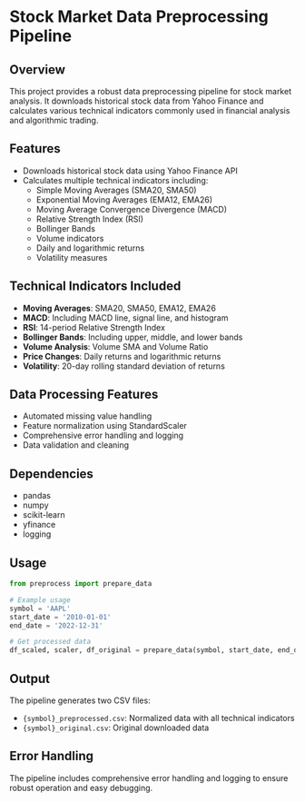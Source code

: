# Stock Market Data Preprocessing Pipeline

## Overview
This project provides a robust data preprocessing pipeline for stock market analysis. It downloads historical stock data from Yahoo Finance and calculates various technical indicators commonly used in financial analysis and algorithmic trading.

## Features
- Downloads historical stock data using Yahoo Finance API
- Calculates multiple technical indicators including:
  - Simple Moving Averages (SMA20, SMA50)
  - Exponential Moving Averages (EMA12, EMA26)
  - Moving Average Convergence Divergence (MACD)
  - Relative Strength Index (RSI)
  - Bollinger Bands
  - Volume indicators
  - Daily and logarithmic returns
  - Volatility measures

## Technical Indicators Included
- **Moving Averages**: SMA20, SMA50, EMA12, EMA26
- **MACD**: Including MACD line, signal line, and histogram
- **RSI**: 14-period Relative Strength Index
- **Bollinger Bands**: Including upper, middle, and lower bands
- **Volume Analysis**: Volume SMA and Volume Ratio
- **Price Changes**: Daily returns and logarithmic returns
- **Volatility**: 20-day rolling standard deviation of returns

## Data Processing Features
- Automated missing value handling
- Feature normalization using StandardScaler
- Comprehensive error handling and logging
- Data validation and cleaning

## Dependencies
- pandas
- numpy
- scikit-learn
- yfinance
- logging

## Usage
```python
from preprocess import prepare_data

# Example usage
symbol = 'AAPL'
start_date = '2010-01-01'
end_date = '2022-12-31'

# Get processed data
df_scaled, scaler, df_original = prepare_data(symbol, start_date, end_date)
```

## Output
The pipeline generates two CSV files:
- `{symbol}_preprocessed.csv`: Normalized data with all technical indicators
- `{symbol}_original.csv`: Original downloaded data

## Error Handling
The pipeline includes comprehensive error handling and logging to ensure robust operation and easy debugging.
 

